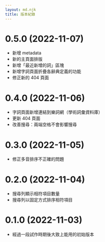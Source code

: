 ```yaml
---
layout: md.njk
title: 版本紀錄
---
```


# 0.5.0 (2022-11-07)

- 新增 metadata
- 新的主頁面排版
- 新增「最近新增的詞」區塊
- 新增字詞頁面折疊各辭典定義的功能
- 修正新的 404 頁面

# 0.4.0 (2022-11-06)

- 字詞頁面新增連結到樂詞網（學術詞彙資料庫）
- 更新 404 頁面
- 改善搜尋：兩端空格不會影響搜尋

# 0.3.0 (2022-11-05)

- 修正多音排序不正確的問題

# 0.2.0 (2022-11-04)

- 搜尋列顯示相符項目數量
- 搜尋列以固定方式排序相符項目

# 0.1.0 (2022-11-03)

- 經過一段試作時期後大致上能用的初始版本
